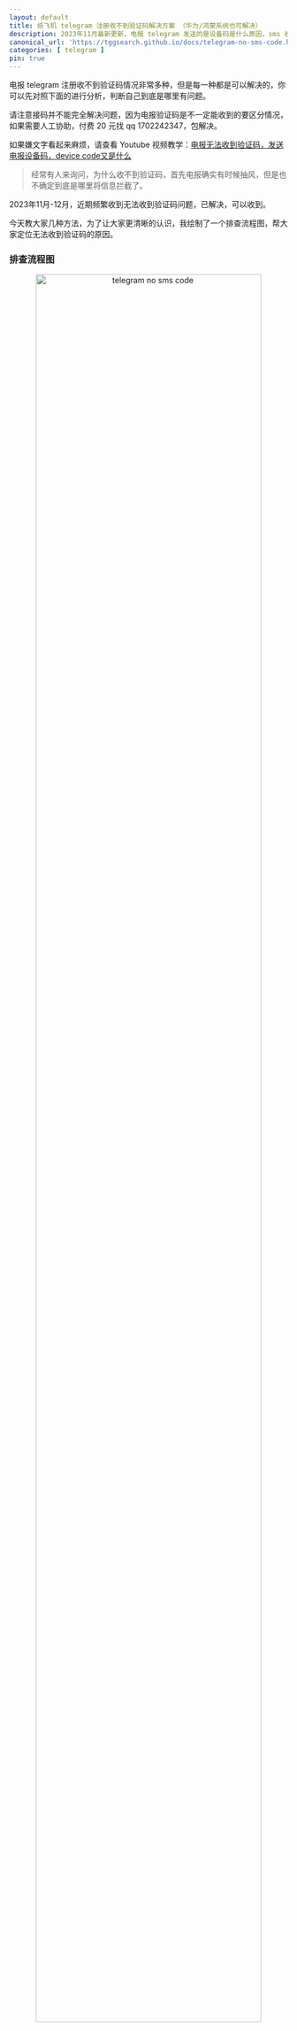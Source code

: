 ```yaml
---
layout: default
title: 纸飞机 telegram 注册收不到验证码解决方案 （华为/鸿蒙系统也可解决）
description: 2023年11月最新更新，电报 telegram 发送的是设备码是什么原因，sms 收不到验证码，为什么没有发送任何短信 device code 是怎么回事，华为鸿蒙系统又是什么问题，每一种都是可以解决的，你可以先对照下面的进行分析，判断自己到底是哪里有问题。
canonical_url: 'https://tggsearch.github.io/docs/telegram-no-sms-code.html'
categories: [ telegram ]
pin: true
---
```

电报 telegram 注册收不到验证码情况非常多种，但是每一种都是可以解决的，你可以先对照下面的进行分析，判断自己到底是哪里有问题。

请注意接码并不能完全解决问题，因为电报验证码是不一定能收到的要区分情况，如果需要人工协助，付费 20 元找 qq 1702242347，包解决。

如果嫌文字看起来麻烦，请查看 Youtube 视频教学：[电报无法收到验证码，发送电报设备码，device code又是什么](./302.html?target=https://youtu.be/3BiUss4RPls )

> 经常有人来询问，为什么收不到验证码，首先电报确实有时候抽风，但是也不确定到底是哪里将信息拦截了。

<p class="red-text-word">
2023年11月-12月，近期频繁收到无法收到验证码问题，已解决，可以收到。
</p>


今天教大家几种方法，为了让大家更清晰的认识，我绘制了一个排查流程图，帮大家定位无法收到验证码的原因。
### 排查流程图
<div align=center>
    <img alt="telegram no sms code" src="https://cdn.jsdelivr.net/gh/tggsearch/tggSearch.github.io/assets/img/telegram-no-sms-code.webp" class="page-img" width="90%"/>
</div>
自己可以先按照上面流程来逐步分析，如果看不懂，请看下面文字流程。

### 确认是否有科学上网工具
首先确保你用了科学上网工具，并且是生效的，否则进去必定会提示你网络错误，一堆英文提示，你可以自己翻译一下。如果你没有科学上网工具，请按照这个文章安装科学上网环境 [VPN方法，内含苹果和安卓](./vpn.html)

如果你是谷歌搜索进来的请跳过这个问题。
### 确认发送的是设备码 device 还是短信 sms
telegram 收不到短信验证码，其中一个最大原因就是根本就没有发送短信验证码。确保你验证码验证页面没有提示，发送到设备，也就是设备码 device code，也就是包含英文单词 device 。
如果发送到设备，你可能得换个手机再试试，我试过A手机发送设备，B手机是可以发送短信的，或者重新找一个其他版本试试，这里的主要原因是上一次登录后没有主动退出导致的，或者之前被人注册过，这个问题比较难解决，一般6个月后才可行。
具体，你可以查看这篇文章[电报 telegram 发送设备码，也就是 device code？没有发送短信怎么办？](./telegram-deive-code.html)

### 是否是官网最新版本
telegram 收不到短信验证码，第二个原因就是你用的是非官方版本。是否最新电报版本，电报有些旧版本或者非官方会导致无法发送验证码，因此你要确认是不是最新版本，怎么确认呢，安卓可以用科学上网前往官网，如果不知道哪里是官网，可以前往首页查看，也有安卓版本[安卓版本以及官网首页地址](/telegram.html)，苹果直接前往appstore查看确认。
特别注意官网版本是全英文的，非官网版本，比如你下载下来就是中文的，肯定是会有问题的，现在野鸡版本都收不验证码。

### 如果发送的是设备码 device code
-如果发送的是设备验证码，英文提示发送又device字样的，要自己排查几个点，首先是不是官网版本，其次手机机型，如果是鸿蒙系统，那就是铁定不行了；具体看这篇文章[电报 telegram 发送设备码，也就是 device code？没有发送短信怎么办？](./telegram-deive-code.html)

### 华为鸿蒙系统类（特意注意）
华为个人无法自己处理，自己无法正常登陆，需要官方人协助你登陆，请直接联系右下角或者加 qq 1702242347。需要使用克隆方案，由于克隆设备无法发送短信，只能发送设备码，因此你必须要找人协助处理，所以让你们找我们技术客服。

### 运营商屏蔽短信
一种可能就是你的手机号运营商屏蔽了这类短信，因此这部分也是存在可能性的，你可以尝试换一个号码，比如你是电信的换一个移动的试试，如果都收不到就不是地区运营商的问题，如果一个可以一个不可以，那就是运营商的问题，你可以尝试买号，或者尝试接码注册 [接码注册教程](./receive-code.html)

### 买号是否就能解决？
这里特别注意，如果你收不到验证码，或者发送的是设备码，你要先了解原因，即使你买了号也可能发送的是设备码，当然如果排除以上问题，你还是希望能买一个电报号，不需要使用短信来验证，直接有设备码登录，我们技术团队也提供此类服务，你可以加技术人员 QQ ，说明要购买电报号即可。

### 其他问题
如果非以上情况，并且已经提示发送短信了，但是就是接收不到，那么有可能是电报抽风，你可以多试试；如果上面都解决不了你的问题，你得考虑用其他的工具来上电报了，比如让其他设备协助你登录，登录后你使用网页版电报；

好了以上就是处理方法，大家一定要有耐心，只要登录了，一般就不需要退出，今天小知识就介绍到这。

如果还是无法解决，特别是华为/鸿蒙系统请联系技术人员，收费，白嫖勿扰 telegram 专业技术人员 qq 1702242347